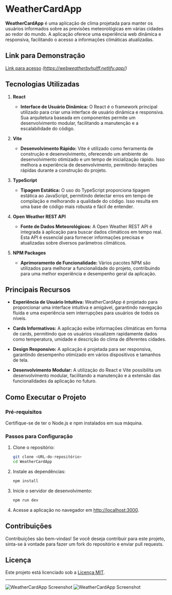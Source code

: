 
# WeatherCardApp

**WeatherCardApp** é uma aplicação de clima projetada para manter os usuários informados sobre as previsões meteorológicas em várias cidades ao redor do mundo. A aplicação oferece uma experiência web dinâmica e responsiva, facilitando o acesso a informações climáticas atualizadas.

## **Link para Demonstração**
[Link para acesso](#) *(https://webweatherbyhulff.netlify.app/)*

## **Tecnologias Utilizadas**

1. **React**
   - **Interface de Usuário Dinâmica:** O React é o framework principal utilizado para criar uma interface de usuário dinâmica e responsiva. Sua arquitetura baseada em componentes permite um desenvolvimento modular, facilitando a manutenção e a escalabilidade do código.

2. **Vite**
   - **Desenvolvimento Rápido:** Vite é utilizado como ferramenta de construção e desenvolvimento, oferecendo um ambiente de desenvolvimento otimizado e um tempo de inicialização rápido. Isso melhora a experiência de desenvolvimento, permitindo iterações rápidas durante a construção do projeto.

3. **TypeScript**
   - **Tipagem Estática:** O uso do TypeScript proporciona tipagem estática ao JavaScript, permitindo detectar erros em tempo de compilação e melhorando a qualidade do código. Isso resulta em uma base de código mais robusta e fácil de entender.

4. **Open Weather REST API**
   - **Fonte de Dados Meteorológicos:** A Open Weather REST API é integrada à aplicação para buscar dados climáticos em tempo real. Esta API é essencial para fornecer informações precisas e atualizadas sobre diversos parâmetros climáticos.

5. **NPM Packages**
   - **Aprimoramento de Funcionalidade:** Vários pacotes NPM são utilizados para melhorar a funcionalidade do projeto, contribuindo para uma melhor experiência e desempenho geral da aplicação.

## **Principais Recursos**

- **Experiência de Usuário Intuitiva:** WeatherCardApp é projetado para proporcionar uma interface intuitiva e amigável, garantindo navegação fluida e uma experiência sem interrupções para usuários de todos os níveis.

- **Cards Informativos:** A aplicação exibe informações climáticas em forma de cards, permitindo que os usuários visualizem rapidamente dados como temperatura, umidade e descrição do clima de diferentes cidades.

- **Design Responsivo:** A aplicação é projetada para ser responsiva, garantindo desempenho otimizado em vários dispositivos e tamanhos de tela.

- **Desenvolvimento Modular:** A utilização do React e Vite possibilita um desenvolvimento modular, facilitando a manutenção e a extensão das funcionalidades da aplicação no futuro.

## **Como Executar o Projeto**

### Pré-requisitos
Certifique-se de ter o Node.js e npm instalados em sua máquina.

### Passos para Configuração
1. Clone o repositório:
   ```bash
   git clone <URL-do-repositório>
   cd WeatherCardApp
   ```

2. Instale as dependências:
   ```bash
   npm install
   ```

3. Inicie o servidor de desenvolvimento:
   ```bash
   npm run dev
   ```

4. Acesse a aplicação no navegador em [http://localhost:3000](http://localhost:3000).

## **Contribuições**
Contribuições são bem-vindas! Se você deseja contribuir para este projeto, sinta-se à vontade para fazer um fork do repositório e enviar pull requests.

## **Licença**
Este projeto está licenciado sob a [Licença MIT](LICENSE).

---
![WeatherCardApp Screenshot](https://github.com/Hulff/weatherapp/blob/master/imgs/plain.png?raw=tru)
![WeatherCardApp Screenshot](https://github.com/Hulff/weatherapp/blob/master/imgs/loading.png?raw=true)

